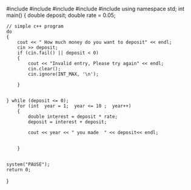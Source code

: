#include <iostream>
#include <string>
#include <iomanip>
#include <cstdlib>
#include<ctime>
using namespace std;
int main()
{ 
	double deposit;
	double rate = 0.05;

	// simple c++ program
	do
	{
		cout << " How much money do you want to deposit" << endl;
		cin >> deposit;
		if (cin.fail() || deposit < 0)
		{
			cout << "Invalid entry, Please try again" << endl;
			cin.clear();
			cin.ignore(INT_MAX, '\n');

		}


	} while (deposit <= 0);
		for (int  year = 1;  year <= 10 ;  year++)
		{
			double interest = deposit * rate;
			deposit = interest + deposit;

			cout << year << " you made  " << deposit<< endl;


		}

	
	system("PAUSE");
	return 0;

}
